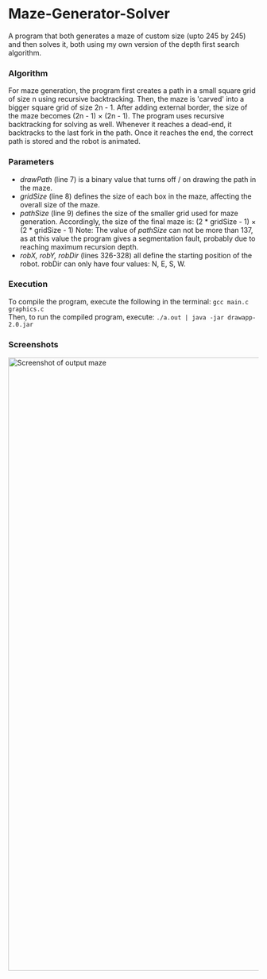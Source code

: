 # Maze-Generator-Solver
A program that both generates a maze of custom size (upto 245 by 245) and then solves it, both using my own version of the depth first search algorithm.

### Algorithm 
For maze generation, the program first creates a path in a small square grid of size n using recursive backtracking. Then, the maze is 'carved' into a bigger square grid of size
2n - 1. After adding external border, the size of the maze becomes (2n - 1) × (2n - 1). The program uses recursive backtracking for solving as well. Whenever it reaches a dead-end, it backtracks to the last fork in the path. Once it reaches the end, the correct
path is stored and the robot is animated.

### Parameters
- *drawPath* (line 7) is a binary value that turns off / on drawing the path in the maze.
- *gridSize* (line 8) defines the size of each box in the maze, affecting the overall size of
the maze.
- *pathSize* (line 9) defines the size of the smaller grid used for maze generation.
Accordingly, the size of the final maze is:
(2 * gridSize - 1) × (2 * gridSize - 1)
Note: The value of *pathSize* can not be more than 137, as at this value the program
gives a segmentation fault, probably due to reaching maximum recursion depth.
- *robX, robY, robDir* (lines 326-328) all define the starting position of the robot. robDir
can only have four values: N, E, S, W.

### Execution
To compile the program, execute the following in the terminal: `gcc main.c graphics.c`<br>
Then, to run the compiled program, execute: `./a.out | java -jar drawapp-2.0.jar`

### Screenshots
<img width="1235" alt="Screenshot of output maze" src="https://user-images.githubusercontent.com/75612147/215067777-b453b003-6f23-4626-976c-cb7298d283c7.png">
